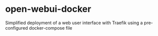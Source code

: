 # open-webui-docker
Simplified deployment of a web user interface with Traefik using a pre-configured docker-compose file

